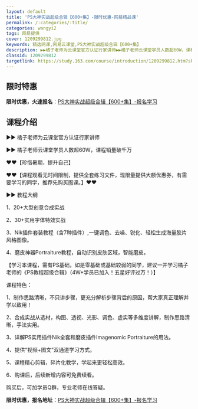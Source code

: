 ```yaml
---
layout: default
title: 'PS大神实战超级合辑【600+集】-限时优惠-网易精品课'
permalink: /:categories/:title/
categories: wangyi2
tags: 网易提供
cover: 1209299812.jpg
keywords: 精选网课,网易云课堂,PS大神实战超级合辑【600+集】
description: ▶▶橘子老师为云课堂官方认证行家讲师▶▶橘子老师云课堂学员人数超60W，课程销量破千万❤❤【珍惜暑期，提升自己】❤❤【课
classid: 1209299812
targetlink: https://study.163.com/course/introduction/1209299812.htm?share=1&shareId=1025206652&utm_campaign=share&utm_medium=iphoneShare&utm_source=&utm_u=1025206652
---
```


## 限时特惠

**限时优惠，火速报名**：[PS大神实战超级合辑【600+集】-报名学习](https://study.163.com/course/introduction/1209299812.htm?share=1&shareId=1025206652&utm_campaign=share&utm_medium=iphoneShare&utm_source=&utm_u=1025206652)

## 课程介绍

▶▶ 橘子老师为云课堂官方认证行家讲师

▶▶ 橘子老师云课堂学员人数超60W，课程销量破千万



❤❤【珍惜暑期，提升自己】

❤❤【课程观看无时间限制，提供全套练习文件，现限量提供大额优惠券，有需要学习的同学，推荐先购买囤课。】❤❤



▶▶ 教程大纲

1、20+大型创意合成实战

2、30+实用字体特效实战

3、Nik插件套装教程（含7种插件）,一键调色、去噪、锐化、轻松生成海量胶片风格图像。

4、磨皮神器Portraiture教程，自动识别皮肤区域，智能磨皮。



【学习本课程，需有PS基础，如是零基础或基础较弱的同学，建议一并学习橘子老师的《PS教程超级合辑》（4W+学员已加入！五星好评过万！）】



课程特色：

1、制作思路清晰，不只讲步骤，更充分解析步骤背后的原因，帮大家真正理解并学以致用！

2、合成实战从选材，构图、透视、光影、调色、虚实等多维度讲解，制作思路清晰，手法实用。

3、详解PS实用插件Nik全套和磨皮插件Imagenomic Portraiture的用法。

4、提供“视频+图文”双通道学习方式。

5、课程精心剪辑，碎片化教学，学起来更轻松高效。

6、购课后，后续新增内容可免费续看。



购买后，可加学员Q群，专业老师在线答疑。

**限时优惠，报名地址**：[PS大神实战超级合辑【600+集】-报名学习](https://study.163.com/course/introduction/1209299812.htm?share=1&shareId=1025206652&utm_campaign=share&utm_medium=iphoneShare&utm_source=&utm_u=1025206652)

